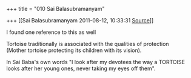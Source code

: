 +++
title = "010 Sai Balasubramanyam"

+++
[[Sai Balasubramanyam	2011-08-12, 10:33:31 [Source](https://groups.google.com/g/samskrita/c/iZ8HrWv4hVc)]]



I found one reference to this as well

  
Tortoise traditionally is associated with the qualities of protection  
(Mother tortoise protecting its children with its vision).

In Sai Baba's own words "I look after my devotees the way a TORTOISE  
looks after her young ones, never taking my eyes off them".  

